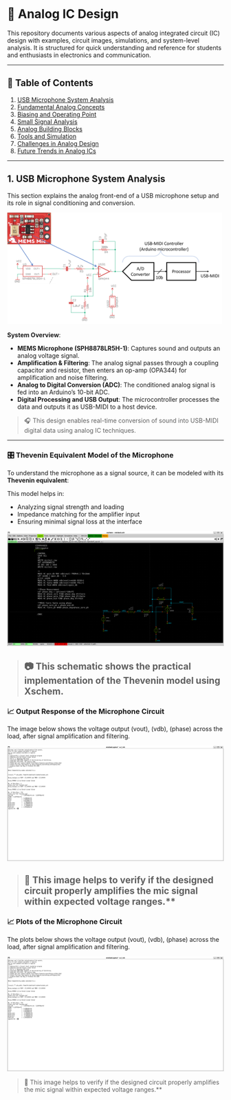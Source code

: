 # 🎤 Analog IC Design 

This repository documents various aspects of analog integrated circuit (IC) design with examples, circuit images, simulations, and system-level analysis. It is structured for quick understanding and reference for students and enthusiasts in electronics and communication.

---

## 📑 Table of Contents

1. [USB Microphone System Analysis](#1-usb-microphone-system-analysis)
2. [Fundamental Analog Concepts](#2-fundamental-analog-concepts)  
3. [Biasing and Operating Point](#3-biasing-and-operating-point)  
4. [Small Signal Analysis](#4-small-signal-analysis)  
5. [Analog Building Blocks](#5-analog-building-blocks)  
6. [Tools and Simulation](#6-tools-and-simulation)  
7. [Challenges in Analog Design](#7-challenges-in-analog-design)  
8. [Future Trends in Analog ICs](#8-future-trends-in-analog-ics)  

---

## 1. USB Microphone System Analysis

This section explains the analog front-end of a USB microphone setup and its role in signal conditioning and conversion.

<img src="Circuit_Images/Fig-d1-1-USBmic.png" width="500"/>

**System Overview**:

- **MEMS Microphone (SPH8878LR5H-1)**: Captures sound and outputs an analog voltage signal.
- **Amplification & Filtering**: The analog signal passes through a coupling capacitor and resistor, then enters an op-amp (OPA344) for amplification and noise filtering.
- **Analog to Digital Conversion (ADC)**: The conditioned analog signal is fed into an Arduino’s 10-bit ADC.
- **Digital Processing and USB Output**: The microcontroller processes the data and outputs it as USB-MIDI to a host device.

> 🎧 This design enables real-time conversion of sound into USB-MIDI digital data using analog IC techniques.

---
### 🎛️ Thevenin Equivalent Model of the Microphone

To understand the microphone as a signal source, it can be modeled with its **Thevenin equivalent**:

This model helps in:
- Analyzing signal strength and loading
- Impedance matching for the amplifier input
- Ensuring minimal signal loss at the interface

<img src="Schematic_Images/Theveninckt_mic.png" width="600"/>

> 📷 This schematic shows the practical implementation of the Thevenin model using Xschem.
> ---
### 📈 Output Response of the Microphone Circuit

The image below shows the voltage output (vout), (vdb), (phase) across the load, after signal amplification and filtering.

<img src="Circuit_Outputs/Theveninckt_op.png" width="600"/>

> 🧪 This image helps to verify if the designed circuit properly amplifies the mic signal within expected voltage ranges.**
> ---
###  📈 Plots of the Microphone Circuit

The plots below shows the voltage output (vout), (vdb), (phase) across the load, after signal amplification and filtering.

<img src="Circuit_Outputs/Theveninckt_op.png" width="600"/>

> 🧪 This image helps to verify if the designed circuit properly amplifies the mic signal within expected voltage ranges.**
